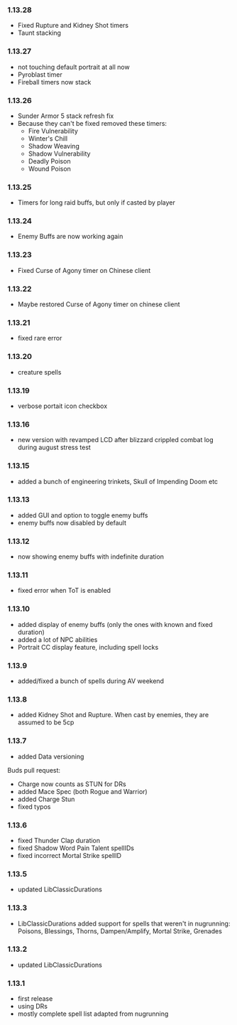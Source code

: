 ### 1.13.28

- Fixed Rupture and Kidney Shot timers
- Taunt stacking

### 1.13.27

- not touching default portrait at all now
- Pyroblast timer
- Fireball timers now stack

### 1.13.26

- Sunder Armor 5 stack refresh fix
- Because they can't be fixed removed these timers:
    - Fire Vulnerability
    - Winter's Chill
    - Shadow Weaving
    - Shadow Vulnerability
    - Deadly Poison
    - Wound Poison

### 1.13.25

- Timers for long raid buffs, but only if casted by player

### 1.13.24

- Enemy Buffs are now working again

### 1.13.23

- Fixed Curse of Agony timer on Chinese client

### 1.13.22

- Maybe restored Curse of Agony timer on chinese client

### 1.13.21

- fixed rare error

### 1.13.20

- creature spells

### 1.13.19

- verbose portait icon checkbox

### 1.13.16

- new version with revamped LCD after blizzard crippled combat log during august stress test

### 1.13.15

- added a bunch of engineering trinkets, Skull of Impending Doom etc

### 1.13.13

- added GUI and option to toggle enemy buffs
- enemy buffs now disabled by default

### 1.13.12

- now showing enemy buffs with indefinite duration

### 1.13.11

- fixed error when ToT is enabled

### 1.13.10

- added display of enemy buffs (only the ones with known and fixed duration)
- added a lot of NPC abilities
- Portrait CC display feature, including spell locks

### 1.13.9

- added/fixed a bunch of spells during AV weekend

### 1.13.8

- added Kidney Shot and Rupture. When cast by enemies, they are assumed to be 5cp

### 1.13.7

- added Data versioning

Buds pull request:

- Charge now counts as STUN for DRs
- added Mace Spec (both Rogue and Warrior)
- added Charge Stun
- fixed typos

### 1.13.6

- fixed Thunder Clap duration
- fixed Shadow Word Pain Talent spellIDs
- fixed incorrect Mortal Strike spellID

### 1.13.5

- updated LibClassicDurations

### 1.13.3

- LibClassicDurations added support for spells that weren't in nugrunning:
  Poisons, Blessings, Thorns, Dampen/Amplify, Mortal Strike, Grenades

### 1.13.2

- updated LibClassicDurations

### 1.13.1

- first release
- using DRs
- mostly complete spell list adapted from nugrunning
